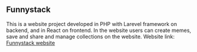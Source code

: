 
## Funnystack

This is a website project developed in PHP with Larevel framework on backend, and in React on frontend.
In the website users can create memes, save and share and manage collections on the website.
Website link:
<a href="http://ec2-52-55-246-30.compute-1.amazonaws.com/"> Funnystack website </a>
